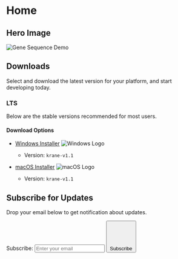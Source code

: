 # Home

## Hero Image
![Gene Sequence Demo](../assets/krane.gif)

## Downloads

Select and download the latest version for your platform, and start developing today.

### LTS
Below are the stable versions recommended for most users.

#### Download Options

- [Windows Installer](https://github.com/callezenwaka/krane/tree/windows)
  ![Windows Logo](windows-logo.svg)
  - Version: `krane-v1.1`

- [macOS Installer](https://github.com/callezenwaka/krane/tree/macOS)
  ![macOS Logo](macos-logo.svg)
  - Version: `krane-v1.1`

## Subscribe for Updates

Drop your email below to get notification about updates.

<form @submit.prevent="onSubscribe">
  <label for="subscribe" aria-label="Subscribe">Subscribe: </label>
  <input type="text" v-model="email" name="subscribe" id="subscribe" placeholder="Enter your email" @blur="onBlur($event)" />
  <button :class="{isValid: isValid}" type="submit" name="submit">
    <span v-if="isLoading">
      <svg class="spinner" viewBox="0 0 50 50">
        <circle class="path" cx="25" cy="25" r="20" fill="none" stroke-width="5"></circle>
      </svg>
    </span>
    <span v-else>Subscribe</span>
  </button>
</form>